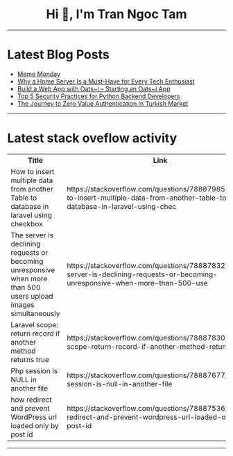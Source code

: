<h1 align="center">Hi 👋, I'm Tran Ngoc Tam</h1>

---

# Latest Blog Posts 
<!-- BLOG-POST-LIST:START -->
- [Meme Monday](https://dev.to/ben/meme-monday-lgn)
- [Why a Home Server Is a Must-Have for Every Tech Enthusiast](https://dev.to/nilebits/why-a-home-server-is-a-must-have-for-every-tech-enthusiast-49nf)
- [Build a Web App with Oats~i – Starting an Oats~i App](https://dev.to/oatsi/build-a-web-app-with-oatsi-starting-an-oatsi-app-2pd)
- [Top 5 Security Practices for Python Backend Developers](https://dev.to/pratik_chilate/top-5-security-practices-for-python-backend-developers-3cdo)
- [The Journey to Zero Value Authentication in Turkish Market](https://dev.to/shopskasalad/the-journey-to-zero-value-authentication-in-turkish-market-if5)
<!-- BLOG-POST-LIST:END -->

---

# Latest stack oveflow activity
<table>
  <tr><th>Title</th><th>Link</th></tr>
  <!-- STACKOVERFLOW:START --><tr><td>How to insert multiple data from another Table to database in laravel using checkbox</td><td>https://stackoverflow.com/questions/78887985/how-to-insert-multiple-data-from-another-table-to-database-in-laravel-using-chec</td></tr><tr><td>The server is declining requests or becoming unresponsive when more than 500 users upload images simultaneously</td><td>https://stackoverflow.com/questions/78887832/the-server-is-declining-requests-or-becoming-unresponsive-when-more-than-500-use</td></tr><tr><td>Laravel scope: return record if another method returns true</td><td>https://stackoverflow.com/questions/78887830/laravel-scope-return-record-if-another-method-returns-true</td></tr><tr><td>Php session is NULL in another file</td><td>https://stackoverflow.com/questions/78887677/php-session-is-null-in-another-file</td></tr><tr><td>how redirect and prevent WordPress url loaded only by post id</td><td>https://stackoverflow.com/questions/78887536/how-redirect-and-prevent-wordpress-url-loaded-only-by-post-id</td></tr><!-- STACKOVERFLOW:END -->
</table>

---



